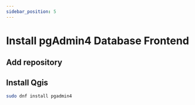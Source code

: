 ```yaml
---
sidebar_position: 5
---
```


# Install pgAdmin4 Database Frontend

## Add repository

## Install Qgis
``` bash
sudo dnf install pgadmin4
```